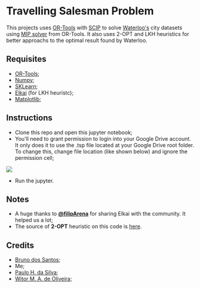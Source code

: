 # Travelling Salesman Problem
This projects uses [OR-Tools]() with [SCIP]() to solve [Waterloo's](http://www.math.uwaterloo.ca/tsp/world/countries.html) city datasets using [MIP solver](https://developers.google.com/optimization/mip/integer_opt) from OR-Tools. It also uses 2-OPT and LKH heuristics for better approachs to the optimal result found by Waterloo.

## Requisites
- [OR-Tools](https://developers.google.com/optimization/install);
- [Numpy](https://numpy.org/doc/stable/user/install.html);
- [SKLearn](https://scikit-learn.org/stable/install.html);
- [Elkai](https://github.com/filipArena/elkai) (for LKH heuristc);
- [Matplotlib](https://matplotlib.org/users/installing.html#installing-an-official-release);

## Instructions
- Clone this repo and open this jupyter notebook;
- You'll need to grant permission to login into your Google Drive account. It only does it to use the .tsp file located at your Google Drive root folder. To change this, change file location (like shown below) and ignore the permission cell;

![](https://i.imgur.com/vJGk3S3.png)

- Run the jupyter.

## Notes
- A huge thanks to **[@filipArena](https://github.com/filipArena)** for sharing Elkai with the community. It helped us a lot;
- The source of **2-OPT** heuristic on this code is [here](https://stackoverflow.com/a/53977320/10304974).

## Credits
- [Bruno dos Santos](https://github.com/brunin-cps);
- Me;
- [Paulo H. da Silva](https://github.com/pau1o-hs);
- [Witor M. A. de Oliveira](https://github.com/witormao);

